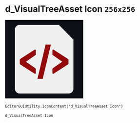 # d_VisualTreeAsset Icon `256x256`
<img src="/img/d_VisualTreeAsset%20Icon.png" width=256 height=256>

``` CSharp
EditorGUIUtility.IconContent("d_VisualTreeAsset Icon")
```
```
d_VisualTreeAsset Icon
```
